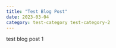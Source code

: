 ```yaml
---
title: "Test Blog Post"
date: 2023-03-04
category: test-category test-category-2
---
```


test blog post 1
